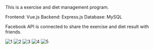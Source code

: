 This is a exercise and diet management program.

Frontend: Vue.js
Backend: Express.js
Database: MySQL

Facebook API is connected to share the exercise and diet result with friends.

![1](https://user-images.githubusercontent.com/95412201/144765105-7921b97e-d974-438a-991a-5a97f1a46b8b.jpg)
![2](https://user-images.githubusercontent.com/95412201/144765106-99966d16-f311-4673-82e8-dee9e34c59fc.jpg)
![3](https://user-images.githubusercontent.com/95412201/144765107-c10d96b5-22c8-4cba-a6bb-2684cb52ede2.jpg)
![4](https://user-images.githubusercontent.com/95412201/144765108-3408bd87-0af1-4eb8-ba1e-012f9b76a8c1.jpg)
![5](https://user-images.githubusercontent.com/95412201/144765109-87ffdc1c-dced-4ce9-9078-a9cde0307c45.jpg)
